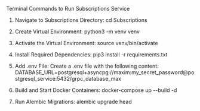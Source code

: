 Terminal Commands to Run Subscriptions Service

1. Navigate to Subscriptions Directory:
cd Subscriptions

2. Create Virtual Environment:
python3 -m venv venv

3. Activate the Virtual Environment:
source venv/bin/activate

4. Install Required Dependencies:
pip3 install -r requirements.txt

5. Add .env File:
Create a .env file with the following content: DATABASE_URL=postgresql+asyncpg://maxim:my_secret_password@postgresql_service:5432/grpc_database_max

6. Build and Start Docker Containers:
docker-compose up --build -d

7. Run Alembic Migrations:
alembic upgrade head
